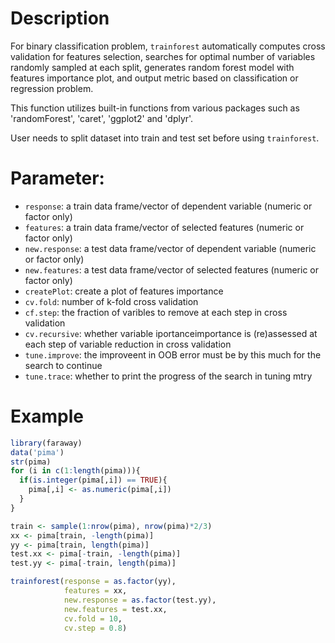 # Description 
For binary classification problem, ```trainforest``` automatically computes cross validation for features selection, searches for optimal number of variables randomly sampled at each split, generates random forest model with features importance plot, and output metric based on classification or regression problem. 

This function utilizes built-in functions from various packages such as 'randomForest', 'caret', 'ggplot2' and 'dplyr'. 

User needs to split dataset into train and test set before using ```trainforest```.

# Parameter:
  - ```response```: a train data frame/vector of dependent variable (numeric or factor only)
  - ```features```: a train data frame/vector of selected features (numeric or factor only)
  - ```new.response```: a test data frame/vector of dependent variable (numeric or factor only)
  - ```new.features```: a test data frame/vector of selected features (numeric or factor only)
  - ```createPlot```: create a plot of features importance
  - ```cv.fold```: number of k-fold cross validation
  - ```cf.step```: the fraction of varibles to remove at each step in cross validation
  - ```cv.recursive```: whether variable iportanceimportance is (re)assessed at each step of variable reduction in cross validation
  - ```tune.improve```: the improveent in OOB error must be by this much for the search to continue
  - ```tune.trace```: whether to print the progress of the search in tuning mtry
  
  
# Example

```R
library(faraway)
data('pima')
str(pima)
for (i in c(1:length(pima))){
  if(is.integer(pima[,i]) == TRUE){
    pima[,i] <- as.numeric(pima[,i])
  }
}

train <- sample(1:nrow(pima), nrow(pima)*2/3)
xx <- pima[train, -length(pima)]
yy <- pima[train, length(pima)]
test.xx <- pima[-train, -length(pima)]
test.yy <- pima[-train, length(pima)]

trainforest(response = as.factor(yy),
            features = xx,
            new.response = as.factor(test.yy),
            new.features = test.xx,
            cv.fold = 10,
            cv.step = 0.8)
```
